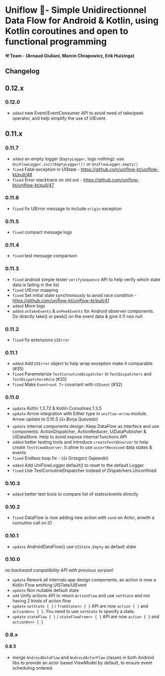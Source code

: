 
# Uniflow 🦄- Simple Unidirectionnel Data Flow for Android & Kotlin, using Kotlin coroutines and open to functional programming

#### ⚒ Team - (Arnaud Giuliani, Marcin Chrapowicz, Erik Huizinga)

## Changelog

## 0.12.x

### 0.12.0

- `added` new Event/EventConsumer API to avoid need of take/peek operator, and help simplify the use of UIEvent.  


## 0.11.x

### 0.11.7

- `added` an empty logger (`EmptyLogger`, logs nothing): use `UniFlowLogger.init(EmptyLogger())` or `UniFlowLogger.empty()`
- `fixed` Fatal exception in UIState - https://github.com/uniflow-kt/uniflow-kt/pull/48
- `fixed` Error stacktrace on std out - https://github.com/uniflow-kt/uniflow-kt/pull/47

### 0.11.6

- `fixed` fix UIError message to include `origin` exception

### 0.11.5

- `fixed` compact message logs

### 0.11.4

- `fixed` test message comparison

### 0.11.3

- `fixed` android simple tester `verifySequence` API to help verify which state data is failing in the list
- `fixed` UIError mapping
- `fixed` Set initial state synchronously to avoid race condition - https://github.com/uniflow-kt/uniflow-kt/pull/41
- `added` More logs
- `added` `onTakeEvents` & `onPeekEvents` for Android observer components. Do directly take() or peek() on the event data & give it if non null

### 0.11.2

- `fixed` fix extensions `UIError` 

### 0.11.1

- `added` Add `UIError` object to help wrap exception make it comparable. (#35)
- `fixed` Parameterize `TestCoroutineDispatcher` in `TestDispatchers` and `TestDispatchersRule` (#30)
- `fixed` Make `Event<out T>` covariant with `UIEvent` (#32)

### 0.11.0

- `update` Kotlin 1.3.72 & Kotlin Coroutines 1.3.5
- `update` Arrow integration with Either type in `uniflow-arrow` module. Arrow update to 0.10.5 (👍 Borja Quevedo)
- `update` internal components design: Keep DataFlow as interface and use components: ActionDispatcher, ActionReducer, UiDataPublisher & UiDataStore. Help to avoid expose internal functions API
- `added` better testing tools and introduce `createTestObserver` to help create `TestViewObserver`. It allow to use `assertReceived` data states & events
- `fixed` Endless loop fix - (👍 Grzegorz Gajewski)
- `added`  Add UniFlowLogger.default() to reset to the default Logger 
- `fixed`  Use TestCoroutineDispatcher instead of Dispatchers.Unconfined

### 0.10.3

- `added` better test tools to compare list of states/events directly

### 0.10.2

- `fixed` DataFlow is now adding new action with `send` on Actor, anwith a coroutine call on IO

### 0.10.1

- `update` AndroidDataFlow() use `UIState.Empty` as default state 

### 0.10.0

_no backward compatibility API with previous version!_

- `update` Rework all internals app design components, an action is now a Kotlin Flow emitting UISTate/UIEvent
- `update` Non nullable default state
- `add` Unify actions API to return `ActionFlow` and use `setState` and not having 2 kinds of action flow
- `update` `setState { }` / `fromState<> { }` API are now `action { }` and `actionOn<> { }`. You need to use `setState` to specify a state.
- `update` `stateFlow { }` / `stateFlowFrom<> { }` API are now `action { }` and `actionOn<> { }`

### 0.8.x

#### 0.8.5

- merge `AndroidDataFlow` and `AndroidActorFlow` classes in both Android libs to provide an actor based ViewModel by default, to ensure event scheduling ordered.

